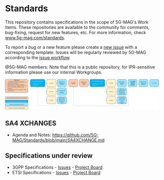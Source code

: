 # Standards

This repository contains specifications in the scope of 5G-MAG's Work Items. These repositories are available to the community for comments, bug-fixing, request for new features, etc. For more information, check www.5g-mag.com/standards.

To report a bug or a new feature please create a [new issue](https://github.com/5G-MAG/Standards/issues/new/choose) with a corresponding template. Issues will be regularly reviewed by 5G-MAG according to the [issue workflow](https://github.com/5G-MAG/Standards/blob/main/media/Standards%20issue%20workflow.png).

@5G-MAG members: Note that this is a public repository, for IPR-sensitive information please use our internal Workgroups.

![alt text](https://github.com/5G-MAG/Standards/blob/main/media/Standards%20issue%20workflow.png)

## SA4 XCHANGES
- Agenda and Notes: https://github.com/5G-MAG/Standards/blob/main/SA4XCHANGE.md

## Specifications under review
- 3GPP Specifications - [Issues](https://github.com/5G-MAG/Standards/issues?q=is%3Aissue+project%3A5g-mag%2Fstandards%2F2+is%3Aopen) - [Project Board](https://github.com/5G-MAG/Standards/projects/2)
- ETSI Specifications - [Issues](https://github.com/5G-MAG/Standards/issues?q=is%3Aopen%20is%3Aissue%20project%3A5g-mag%2Fstandards%2F1) - [Project Board](https://github.com/5G-MAG/Standards/projects/1)
